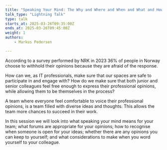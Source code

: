 ```yaml
---
title: "Speaking Your Mind: The Why and Where and When and What and How"
talk_type: "Lightning Talk"
type: talk
starts_at: 2025-03-26T09:35:00Z
ends_at: 2025-03-26T09:45:00Z
weight: 1
authors:
    - Markus Pedersen

---
```

According to a survey performed by NRK in 2023 36% of people in Norway choose to withhold their opinions because they are afraid of the response.

How can we, as IT professionals, make sure that our spaces are safe to participate in and engage with? How do we make sure that both junior and senior colleagues feel free enough to express their professional opinions, while allowing them to be themselves in the process?

A team where everyone feel comfortable to voice their professional opinions, is a team filled with diverse ideas and thoughts. This allows the team more chances to succeed in their work.

In this session we will look into what speaking your mind means for your team; what forums are appropriate for your opinions; how to recognise when someone is open for your ideas; whether there are any opinions you can keep to yourself; and what considerations to make when you word yourself to your colleague.
